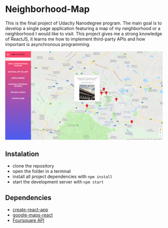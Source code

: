 # Neighborhood-Map

This is the final project of Udacity Nanodegree program. The main goal is to develop a single page application featuring a map of my neighborhood or a neighborhood I would like to visit. This project gives me a strong knowledge of ReactJS, it learns me how to implement third-party APIs and how important is asynchronous programming.

![picture](screenshot/1.png)

## Instalation

* clone the repository
* open the folder in a terminal
* install all project dependencies with `npm install`
* start the development server with `npm start`

## Dependencies

* [create-react-app](https://github.com/facebook/create-react-app)
* [google-maps-react](https://github.com/fullstackreact/google-maps-react)
* [Foursquare API](https://foursquare.com/)


